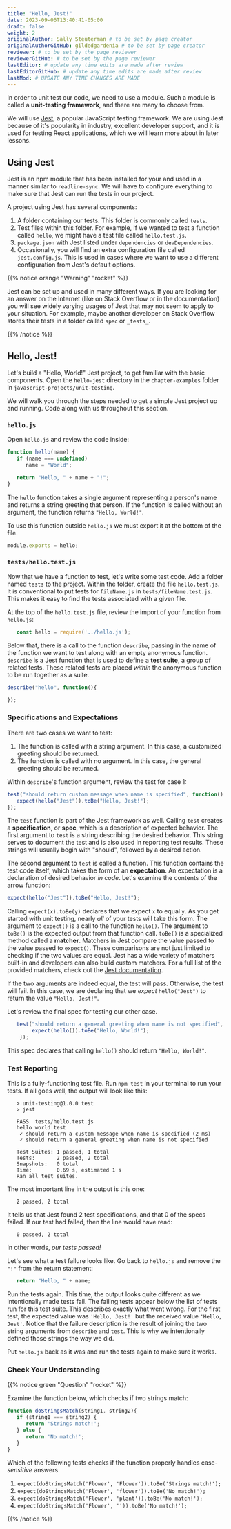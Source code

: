 ```yaml
---
title: "Hello, Jest!"
date: 2023-09-06T13:40:41-05:00
draft: false
weight: 2
originalAuthor: Sally Steuterman # to be set by page creator
originalAuthorGitHub: gildedgardenia # to be set by page creator
reviewer: # to be set by the page reviewer
reviewerGitHub: # to be set by the page reviewer
lastEditor: # update any time edits are made after review
lastEditorGitHub: # update any time edits are made after review
lastMod: # UPDATE ANY TIME CHANGES ARE MADE
---
```


In order to unit test our code, we need to use a module. Such a module is called a **unit-testing framework**, and there are many to choose from.

We will use [Jest](http://localhost:8080/devdocs_en_jest_2025-01/index), a popular JavaScript testing framework. We are using Jest because of it's popularity in industry, excellent developer support, and it is used for testing React applications, which we will learn more about in later lessons.

## Using Jest


Jest is an npm module that has been installed for your and used in a manner similar to
`readline-sync`. We will have to configure everything to make sure that Jest can run the tests in our project.

A project using Jest has several components:

1. A folder containing our tests. This folder is commonly called `tests`.
1. Test files within this folder. For example, if we wanted to test a function called `hello`, we might have a test file called `hello.test.js`.
1. `package.json` with Jest listed under `dependencies` or `devDependencies`.
1. Occasionally, you will find an extra configuration file called `jest.config.js`. This is used in cases where we want to use a different configuration from Jest's default options.

{{% notice orange "Warning" "rocket" %}}

   Jest can be set up and used in many different ways. If you are looking for an answer on the Internet (like on Stack Overflow or in the documentation) you will see widely varying usages of Jest that may not seem to apply to your situation. For example, maybe another developer on Stack Overflow stores their tests in a folder called `spec` or `_tests_`. 

{{% /notice %}}

## Hello, Jest!

Let's build a "Hello, World!" Jest project, to get familiar with the basic components. Open the `hello-jest` directory in the `chapter-examples` folder in `javascript-projects/unit-testing`.

We will walk you through the steps needed to get a simple Jest project up and running. Code along with us throughout this section.

### `hello.js`

Open `hello.js` and review the code inside:

```js {linenos=table}
function hello(name) {
   if (name === undefined)
      name = "World";

   return "Hello, " + name + "!";
}
```

The `hello` function takes a single argument representing a person's name and returns a string greeting that person. If the function is called without an argument, the function returns `"Hello, World!"`.

To use this function outside `hello.js` we must export it at the bottom of the file.

```js
module.exports = hello;
```

### `tests/hello.test.js`

Now that we have a function to test, let's write some test code. Add a folder named `tests` to the project. Within the folder, create the file `hello.test.js`. It is conventional to put tests for `fileName.js` in `tests/fileName.test.js`. This makes it easy to find the tests associated with a given file.

At the top of the `hello.test.js` file, review the import of your function from `hello.js`:

```js {linenos=table}
   const hello = require('../hello.js');
```

Below that, there is a call to the function `describe`, passing in the name of the function we want to test along with an empty anonymous function. `describe` is a Jest function that is used to define a **test suite**, a group of related tests. These related tests are placed *within* the anonymous function to be run together as a suite.

```js
describe("hello", function(){

});
```

### Specifications and Expectations

There are two cases we want to test:

1. The function is called with a string argument. In this case, a customized greeting should be returned.
1. The function is called with no argument. In this case, the general greeting should be returned.

Within `describe`'s function argument, review the test for case 1:

```js {linenos=true}
test("should return custom message when name is specified", function() {
   expect(hello("Jest")).toBe("Hello, Jest!");
});
```

The `test` function is part of the Jest framework as well. Calling `test` creates a **specification**, or **spec**, which is a description of expected behavior. The first argument to `test` is a string describing the desired behavior. This string serves to document the test and is also used in reporting test results. These strings will usually begin with "should", followed by a desired action.

The second argument to `test` is called a  function. This function contains the test code itself, which takes the form of an **expectation**. An expectation is a declaration of desired behavior *in code*. Let's examine the contents of the arrow function:

```js
expect(hello("Jest")).toBe("Hello, Jest!");
```

Calling `expect(x).toBe(y)` declares that we expect `x` to equal `y`.
As you get started with unit testing, nearly *all* of your tests will take this form.
The argument to `expect()` is a call to the function `hello()`. The argument to `toBe()` is the expected output from that function call. 
`toBe()` is a specialized method called a **matcher**. Matchers in Jest compare the value passed to the value passed to `expect()`.
These comparisons are not just limited to checking if the two values are equal. Jest has a wide variety of matchers built-in and developers can also build custom matchers.
For a full list of the provided matchers, check out the [Jest documentation](http://localhost:8080/devdocs_en_jest_2025-01/using-matchers).

If the two arguments are indeed equal, the test will pass. Otherwise, the test will fail. In this case, we are declaring that we *expect* `hello("Jest")` to return the value `"Hello, Jest!"`.

Let's review the final spec for testing our other case.

```js
   test("should return a general greeting when name is not specified", function(){
        expect(hello()).toBe("Hello, World!");
    });
```

This spec declares that calling ``hello()`` should return ``"Hello, World!"``.

### Test Reporting

This is a fully-functioning test file. Run `npm test` in your terminal to run your tests. If all goes well, the output will look like this:

```console {linenos=table}
   > unit-testing@1.0.0 test
   > jest

   PASS  tests/hello.test.js
   hello world test
    ✓ should return a custom message when name is specified (2 ms)
    ✓ should return a general greeting when name is not specified

   Test Suites: 1 passed, 1 total
   Tests:       2 passed, 2 total
   Snapshots:   0 total
   Time:        0.69 s, estimated 1 s
   Ran all test suites.
```

The most important line in the output is this one:

```console
   2 passed, 2 total
```

It tells us that Jest found 2 test specifications, and that 0 of the specs failed. If our test had failed, then the line would have read:

```console
   0 passed, 2 total
```

In other words, *our tests passed!* 

Let's see what a test failure looks like. Go back to `hello.js` and remove the `"!"` from the return statement:

```js
   return "Hello, " + name;
```

Run the tests again. This time, the output looks quite different as we intentionally made tests fail. The failing tests appear below the list of tests run for this test suite. This
describes exactly what went wrong. For the first test, the expected value was `'Hello, Jest!'` but the received value `'Hello, Jest'`.
Notice that the failure description is the result of joining the two string arguments from `describe` and `test`.
This is why we intentionally defined those strings the way we did.

Put `hello.js` back as it was and run the tests again to make sure it works.

### Check Your Understanding

{{% notice green "Question" "rocket" %}}

   Examine the function below, which checks if two strings match:

   ```js {linenos=table}
   function doStringsMatch(string1, string2){
      if (string1 === string2) {
         return 'Strings match!';
      } else {
         return 'No match!';
      }
   }
   ```

   Which of the following tests checks if the function properly handles
   case-*sensitive* answers.

   1. `expect(doStringsMatch('Flower', 'Flower')).toBe('Strings match!');`
   1. `expect(doStringsMatch('Flower', 'flower')).toBe('No match!');`
   1. `expect(doStringsMatch('Flower', 'plant')).toBe('No match!');`
   1. `expect(doStringsMatch('Flower', '')).toBe('No match!');`

{{% /notice %}}

<!-- 1 -->